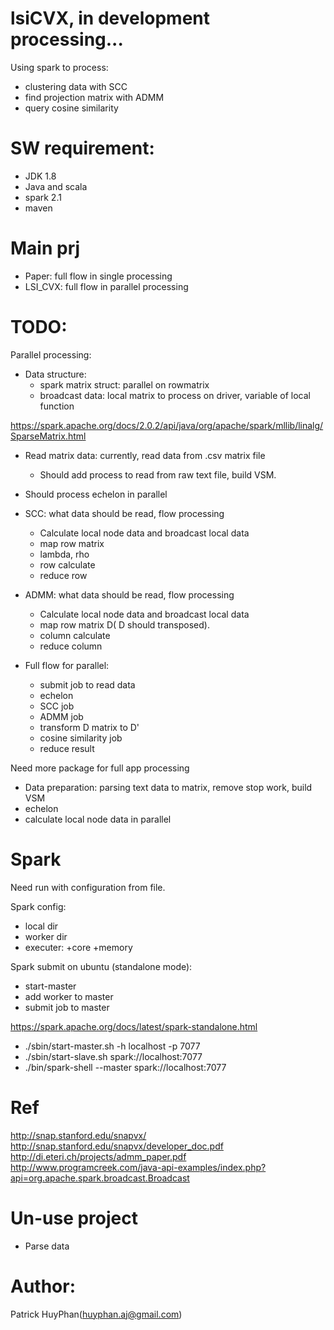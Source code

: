 # lsiCVX, in development processing...
Using spark to process:
- clustering data with SCC
- find projection matrix with ADMM
- query cosine similarity

# SW requirement:
- JDK 1.8
- Java and scala
- spark 2.1
- maven

# Main prj
- Paper: full flow in single processing
- LSI_CVX: full flow in parallel processing

# TODO:
Parallel processing:
- Data structure: 
    - spark matrix struct: parallel on rowmatrix
    - broadcast data: local matrix to process on driver, variable of local function    

https://spark.apache.org/docs/2.0.2/api/java/org/apache/spark/mllib/linalg/SparseMatrix.html


- Read matrix data: currently, read data from .csv matrix file
    + Should add process to read from raw text file, build VSM.
- Should process echelon in parallel

- SCC: what data should be read, flow processing
    + Calculate local node data and broadcast local data
    + map row matrix
    + lambda, rho
    + row calculate
    + reduce row
- ADMM: what data should be read, flow processing
    + Calculate local node data and broadcast local data
    + map row matrix D( D should transposed).
    + column calculate
    + reduce column

- Full flow for parallel: 
    + submit job to read data
    + echelon
    + SCC job
    + ADMM job
    + transform D matrix to D' 
    + cosine similarity job
    + reduce result

Need more package for full app processing 
- Data preparation: parsing text data to matrix, remove stop work, build VSM
- echelon
- calculate local node data in parallel


# Spark
Need run with configuration from file.

Spark config:
- local dir
- worker dir
- executer: 
    +core
    +memory

Spark submit on ubuntu (standalone mode):
- start-master
- add worker to master
- submit job to master



https://spark.apache.org/docs/latest/spark-standalone.html
- ./sbin/start-master.sh -h localhost -p 7077
- ./sbin/start-slave.sh spark://localhost:7077
- ./bin/spark-shell --master spark://localhost:7077


# Ref
http://snap.stanford.edu/snapvx/
http://snap.stanford.edu/snapvx/developer_doc.pdf
http://di.eteri.ch/projects/admm_paper.pdf
http://www.programcreek.com/java-api-examples/index.php?api=org.apache.spark.broadcast.Broadcast


# Un-use project
- Parse data

# Author:
Patrick HuyPhan(huyphan.aj@gmail.com)